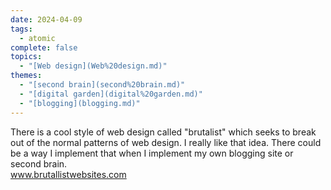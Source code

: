 ```yaml
---  
date: 2024-04-09  
tags:  
  - atomic  
complete: false  
topics:  
  - "[Web design](Web%20design.md)"  
themes:  
  - "[second brain](second%20brain.md)"  
  - "[digital garden](digital%20garden.md)"  
  - "[blogging](blogging.md)"  
---  
```

There is a cool style of web design called "brutalist" which seeks to break out of the normal patterns of web design. I really like that idea. There could be a way I implement that when I implement my own blogging site or second brain.  
www.brutallistwebsites.com  

